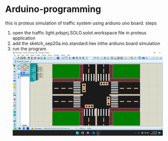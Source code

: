 # Arduino-programming
this is proteus simulation of traffic system using ardiuno uno board.
steps
1. open the traffic light.pdsprj.SOLO.solot.workspace file in proteus application
2. add the sketch_sep20a.ino.standard.hex inthe ardiuno board simulation
3. run the program.
![some image](https://github.com/solomonsitot/Arduino-programming/blob/main/Screenshot%20(80).png)
